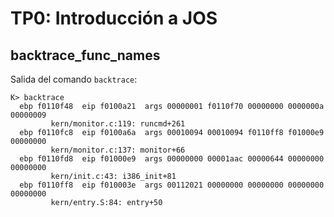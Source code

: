TP0: Introducción a JOS
=======================

backtrace_func_names
--------------------

Salida del comando `backtrace`:

```
K> backtrace
  ebp f0110f48  eip f0100a21  args 00000001 f0110f70 00000000 0000000a 00000009
         kern/monitor.c:119: runcmd+261
  ebp f0110fc8  eip f0100a6a  args 00010094 00010094 f0110ff8 f01000e9 00000000
         kern/monitor.c:137: monitor+66
  ebp f0110fd8  eip f01000e9  args 00000000 00001aac 00000644 00000000 00000000
         kern/init.c:43: i386_init+81
  ebp f0110ff8  eip f010003e  args 00112021 00000000 00000000 00000000 00000000
         kern/entry.S:84: entry+50
```
